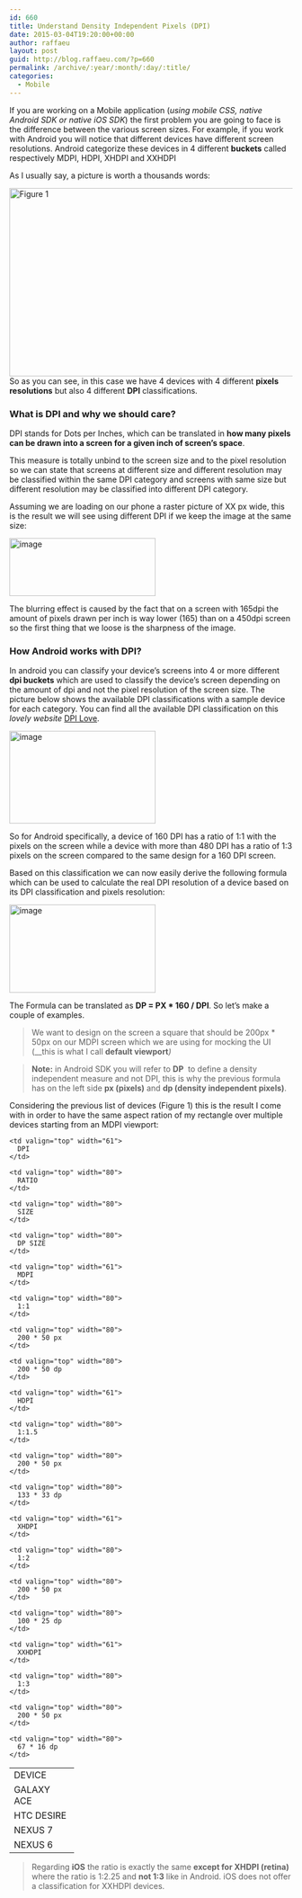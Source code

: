 ```yaml
---
id: 660
title: Understand Density Independent Pixels (DPI)
date: 2015-03-04T19:20:00+00:00
author: raffaeu
layout: post
guid: http://blog.raffaeu.com/?p=660
permalink: /archive/:year/:month/:day/:title/
categories:
  - Mobile
---
```

If you are working on a Mobile application (_using mobile CSS, native Android SDK or native iOS SDK_) the first problem you are going to face is the difference between the various screen sizes. For example, if you work with Android you will notice that different devices have different screen resolutions. Android categorize these devices in 4 different **buckets** called respectively MDPI, HDPI, XHDPI and XXHDPI

As I usually say, a picture is worth a thousands words:

[<img title="Figure 1" style="border-left-width: 0px; border-right-width: 0px; background-image: none; border-bottom-width: 0px; padding-top: 0px; padding-left: 0px; display: inline; padding-right: 0px; border-top-width: 0px" border="0" alt="Figure 1" src="http://blog.raffaeu.com/wp-content/uploads/f3da2e0137b2_A0EE/image_thumb.png" width="660" height="335" />](http://blog.raffaeu.com/wp-content/uploads/f3da2e0137b2_A0EE/image.png) So as you can see, in this case we have 4 devices with 4 different **pixels resolutions** but also 4 different **DPI** classifications.

### What is DPI and why we should care?

DPI stands for Dots per Inches, which can be translated in **how many pixels can be drawn into a screen for a given inch of screen’s space**. 

This measure is totally unbind to the screen size and to the pixel resolution so we can state that screens at different size and different resolution may be classified within the same DPI category and screens with same size but different resolution may be classified into different DPI category.

Assuming we are loading on our phone a raster picture of XX px wide, this is the result we will see using different DPI if we keep the image at the same size:

[<img title="image" style="border-left-width: 0px; border-right-width: 0px; background-image: none; border-bottom-width: 0px; padding-top: 0px; padding-left: 0px; display: inline; padding-right: 0px; border-top-width: 0px" border="0" alt="image" src="http://blog.raffaeu.com/wp-content/uploads/f3da2e0137b2_A0EE/image_thumb_3.png" width="260" height="103" />](http://blog.raffaeu.com/wp-content/uploads/f3da2e0137b2_A0EE/image_3.png)

The blurring effect is caused by the fact that on a screen with 165dpi the amount of pixels drawn per inch is way lower (165) than on a 450dpi screen so the first thing that we loose is the sharpness of the image. 

### How Android works with DPI?

In android you can classify your device’s screens into 4 or more different **dpi buckets** which are used to classify the device’s screen depending on the amount of dpi and not the pixel resolution of the screen size. The picture below shows the available DPI classifications with a sample device for each category. You can find all the available DPI classification on this _lovely website_ <a href="http://dpi.lv/" target="_blank">DPI Love</a>.

[<img title="image" style="border-left-width: 0px; border-right-width: 0px; background-image: none; border-bottom-width: 0px; padding-top: 0px; padding-left: 0px; display: inline; padding-right: 0px; border-top-width: 0px" border="0" alt="image" src="http://blog.raffaeu.com/wp-content/uploads/f3da2e0137b2_A0EE/image_thumb_4.png" width="260" height="165" />](http://blog.raffaeu.com/wp-content/uploads/f3da2e0137b2_A0EE/image_4.png)

So for Android specifically, a device of 160 DPI has a ratio of 1:1 with the pixels on the screen while a device with more than 480 DPI has a ratio of 1:3 pixels on the screen compared to the same design for a 160 DPI screen.

Based on this classification we can now easily derive the following formula which can be used to calculate the real DPI resolution of a device based on its DPI classification and pixels resolution:

[<img title="image" style="border-left-width: 0px; border-right-width: 0px; background-image: none; border-bottom-width: 0px; padding-top: 0px; padding-left: 0px; display: inline; padding-right: 0px; border-top-width: 0px" border="0" alt="image" src="http://blog.raffaeu.com/wp-content/uploads/f3da2e0137b2_A0EE/image_thumb_5.png" width="260" height="157" />](http://blog.raffaeu.com/wp-content/uploads/f3da2e0137b2_A0EE/image_5.png)

The Formula can be translated as **DP = PX * 160 / DPI**. So let’s make a couple of examples. 

> We want to design on the screen a square that should be 200px * 50px on our MDPI screen which we are using for mocking the UI (__this is what I call **default viewport**_)_

> **Note:** in Android SDK you will refer to **DP**&#160; to define a density independent measure and not DPI, this is why the previous formula has on the left side **px (pixels)** and **dp (density independent pixels)**.

Considering the previous list of devices (Figure 1) this is the result I come with in order to have the same aspect ration of my rectangle over multiple devices starting from an MDPI viewport:

<table cellspacing="0" cellpadding="2" width="400" border="0">
  <tr>
    <td valign="top" width="99">
      DEVICE
    </td>
    
    <td valign="top" width="61">
      DPI
    </td>
    
    <td valign="top" width="80">
      RATIO
    </td>
    
    <td valign="top" width="80">
      SIZE
    </td>
    
    <td valign="top" width="80">
      DP SIZE
    </td>
  </tr>
  
  <tr>
    <td valign="top" width="99">
      GALAXY ACE
    </td>
    
    <td valign="top" width="61">
      MDPI
    </td>
    
    <td valign="top" width="80">
      1:1
    </td>
    
    <td valign="top" width="80">
      200 * 50 px
    </td>
    
    <td valign="top" width="80">
      200 * 50 dp
    </td>
  </tr>
  
  <tr>
    <td valign="top" width="99">
      HTC DESIRE
    </td>
    
    <td valign="top" width="61">
      HDPI
    </td>
    
    <td valign="top" width="80">
      1:1.5
    </td>
    
    <td valign="top" width="80">
      200 * 50 px
    </td>
    
    <td valign="top" width="80">
      133 * 33 dp
    </td>
  </tr>
  
  <tr>
    <td valign="top" width="99">
      NEXUS 7
    </td>
    
    <td valign="top" width="61">
      XHDPI
    </td>
    
    <td valign="top" width="80">
      1:2
    </td>
    
    <td valign="top" width="80">
      200 * 50 px
    </td>
    
    <td valign="top" width="80">
      100 * 25 dp
    </td>
  </tr>
  
  <tr>
    <td valign="top" width="99">
      NEXUS 6
    </td>
    
    <td valign="top" width="61">
      XXHDPI
    </td>
    
    <td valign="top" width="80">
      1:3
    </td>
    
    <td valign="top" width="80">
      200 * 50 px
    </td>
    
    <td valign="top" width="80">
      67 * 16 dp
    </td>
  </tr>
</table>

> Regarding **iOS** the ratio is exactly the same **except for XHDPI (retina)** where the ratio is 1:2.25 and **not 1:3** like in Android. iOS does not offer a classification for XXHDPI devices.